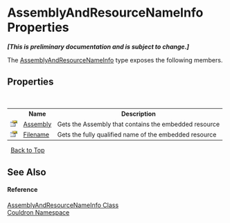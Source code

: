 # AssemblyAndResourceNameInfo Properties
 _**\[This is preliminary documentation and is subject to change.\]**_

The <a href="T_Couldron_AssemblyAndResourceNameInfo">AssemblyAndResourceNameInfo</a> type exposes the following members.


## Properties
&nbsp;<table><tr><th></th><th>Name</th><th>Description</th></tr><tr><td>![Public property](media/pubproperty.gif "Public property")</td><td><a href="P_Couldron_AssemblyAndResourceNameInfo_Assembly">Assembly</a></td><td>
Gets the Assembly that contains the embedded resource</td></tr><tr><td>![Public property](media/pubproperty.gif "Public property")</td><td><a href="P_Couldron_AssemblyAndResourceNameInfo_Filename">Filename</a></td><td>
Gets the fully qualified name of the embedded resource</td></tr></table>&nbsp;
<a href="#assemblyandresourcenameinfo-properties">Back to Top</a>

## See Also


#### Reference
<a href="T_Couldron_AssemblyAndResourceNameInfo">AssemblyAndResourceNameInfo Class</a><br /><a href="N_Couldron">Couldron Namespace</a><br />